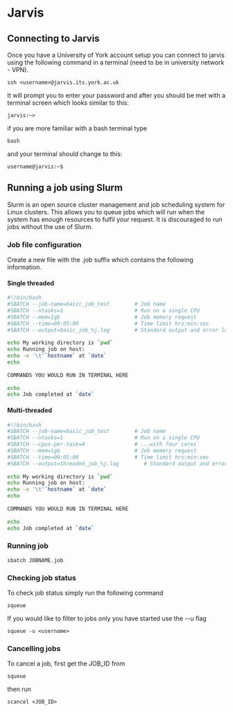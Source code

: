 # Jarvis

## Connecting to Jarvis

Once you have a University of York account setup you can connect to jarvis using the following command in a terminal (need to be in university network - VPN). 

	ssh <username>@jarvis.its.york.ac.uk

It will prompt you to enter your password and after you should be met with a terminal screen which looks similar to this:

	jarvis:~>

if you are more familiar with a bash terminal type

	bash 

and your terminal should change to this: 

	username@jarvis:~$  

## Running a job using Slurm

Slurm is an open source cluster management and job scheduling system for  Linux clusters. This allows you to queue jobs which will run when the system has enough resources to fulfil your request. It is discouraged to run jobs without the use of Slurm.

### Job file configuration

Create a new file with the .job suffix which contains the following information. 

#### Single threaded 
~~~bash
#!/bin/bash
#SBATCH --job-name=basic_job_test        # Job name
#SBATCH --ntasks=1                       # Run on a single CPU
#SBATCH --mem=1gb                        # Job memory request
#SBATCH --time=00:05:00                  # Time limit hrs:min:sec
#SBATCH --output=basic_job_%j.log        # Standard output and error log
 
echo My working directory is `pwd`
echo Running job on host:
echo -e '\t'`hostname` at `date`
echo
 
COMMANDS YOU WOULD RUN IN TERMINAL HERE
  
echo
echo Job completed at `date`
~~~

#### Multi-threaded 
~~~bash
#!/bin/bash
#SBATCH --job-name=basic_job_test        # Job name
#SBATCH --ntasks=1                       # Run on a single CPU
#SBATCH --cpus-per-task=4 			  	 # ...with four cores`
#SBATCH --mem=1gb                        # Job memory request
#SBATCH --time=00:05:00                  # Time limit hrs:min:sec
#SBATCH --output=threaded_job_%j.log        # Standard output and error log
 
echo My working directory is `pwd`
echo Running job on host:
echo -e '\t'`hostname` at `date`
echo
 
COMMANDS YOU WOULD RUN IN TERMINAL HERE
    
echo
echo Job completed at `date`
~~~

### Running job 
	sbatch JOBNAME.job

### Checking job status

To check job status simply run the following command 
	
	squeue

If you would like to filter to jobs only you have started use the --u flag
	
	squeue -u <username> 
	
### Cancelling jobs

To cancel a job, first get the JOB_ID from 
	
	squeue
	
then run 

	scancel <JOB_ID>
